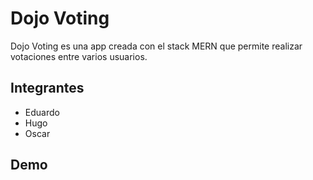 # Dojo Voting

Dojo Voting es una app creada con el stack MERN 
que permite realizar votaciones entre varios usuarios.

## Integrantes

- Eduardo
- Hugo
- Oscar

## Demo